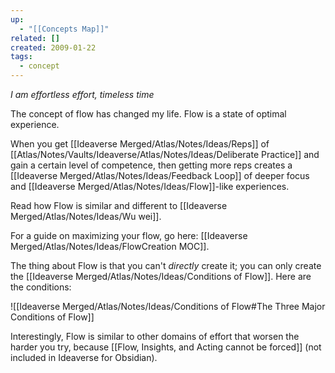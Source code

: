 ```yaml
---
up:
  - "[[Concepts Map]]"
related: []
created: 2009-01-22
tags:
  - concept
---
```


*I am effortless effort, timeless time*

The concept of flow has changed my life. Flow is a state of optimal experience.

When you get [[Ideaverse Merged/Atlas/Notes/Ideas/Reps]] of [[Atlas/Notes/Vaults/Ideaverse/Atlas/Notes/Ideas/Deliberate Practice]] and gain a certain level of competence, then getting more reps creates a [[Ideaverse Merged/Atlas/Notes/Ideas/Feedback Loop]] of deeper focus and [[Ideaverse Merged/Atlas/Notes/Ideas/Flow]]-like experiences.

Read how Flow is similar and different to [[Ideaverse Merged/Atlas/Notes/Ideas/Wu wei]]. 

For a guide on maximizing your flow, go here: [[Ideaverse Merged/Atlas/Notes/Ideas/FlowCreation MOC]].

The thing about Flow is that you can't *directly* create it; you can only create the [[Ideaverse Merged/Atlas/Notes/Ideas/Conditions of Flow]]. Here are the conditions:

![[Ideaverse Merged/Atlas/Notes/Ideas/Conditions of Flow#The Three Major Conditions of Flow]]

Interestingly, Flow is similar to other domains of effort that worsen the harder you try, because [[Flow, Insights, and Acting cannot be forced]] (not included in Ideaverse for Obsidian).